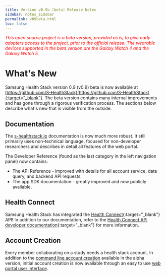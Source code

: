 ```yaml
---
title: Version v0.9b (beta) Release Notes
sidebar: notes_sidebar
permalink: v09beta.html
toc: false
---
```


<span style="color:red">*This open source project is a beta version, provided as is, to give early adopters access to the project, prior to the official release. The wearable devices supported in the beta version are the Galaxy Watch 4 and the Galaxy Watch 5.*</span>

# What's New

Samsung Health Stack version 0.9 (v0.9) beta is now available at [https://github.com/S-HealthStack](https://github.com/S-HealthStack){:target="_blank"}. The beta version contains many internal improvements and has gone through a rigorous verification process. The sections below describe what's new that is visible from the outside. 

## Documentation

The [s-healthstack.io](https://s-healthstack.io) documentation is now much more robust. It still primarily uses non-technical language, focused for non-developer researchers and describes in detail all features of the web portal.

The Developer Reference (found as the last category in the left navigation panel) now contains:

- The API Reference - improved with details for all account service, data query, and backend API requests.
- The app SDK documentation - greatly improved and now publicly available.

## Health Connect

Samsung Health Stack has integrated the [Health Connect](https://developer.android.com/health-connect){:target="_blank"} API! In addition to our documentation, refer to the [Health Connect API developer documentation](https://developer.android.com/guide/health-and-fitness/health-connect){:target="_blank"} for more information.

## Account Creation

Every member collaborating on a study needs a health stack account. In addition to the [command line account creation](../documentation/installation/installing-the-backend.md#xiii-create-initial-account) available in the alpha version, initial account creation is now available through an easy to use [web portal user interface](../documentation/installation/installing-the-portal.md#iii-launch-web-portal-and-create-account).

